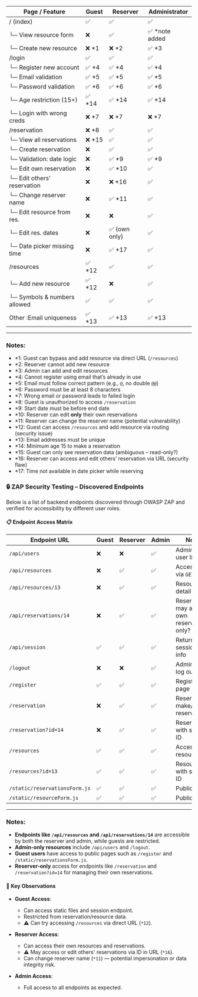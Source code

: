 Page / Feature                | Guest        | Reserver         | Administrator
-----------------------------|--------------|------------------|---------------------
/ (index)                    | ✅           | ✅               | ✅
└─ View resource form        | ❌           | ✅               | ✅ *note added
└─ Create new resource       | ❌ *1        | ❌ *2            | ✅ *3
/login                       | ✅           | ✅               | ✅
└─ Register new account      | ✅ *4        | ✅ *4            | ✅ *4
└─ Email validation          | ✅ *5        | ✅ *5            | ✅ *5
└─ Password validation       | ✅ *6        | ✅ *6            | ✅ *6
└─ Age restriction (15+)     | ✅ *14       | ✅ *14           | ✅ *14
└─ Login with wrong creds    | ❌ *7        | ❌ *7            | ❌ *7
/reservation                 | ❌ *8        | ✅               | ✅
└─ View all reservations     | ❌ *15       | ✅               | ✅
└─ Create reservation        | ❌           | ✅               | ✅
└─ Validation: date logic    | ❌           | ✅ *9            | ✅ *9
└─ Edit own reservation      | ❌           | ✅ *10           | ✅
└─ Edit others' reservation  | ❌           | ❌ *16           | ✅
└─ Change reserver name      | ❌           | ✅ *11           | ✅
└─ Edit resource from res.   | ❌           | ❌               | ✅
└─ Edit res. dates           | ❌           | ✅ (own only)    | ✅
└─ Date picker missing time  | ❌           | ✅ *17           | ✅
/resources                   | ✅ *12       | ✅               | ✅
└─ Add new resource          | ✅ *12       | ❌               | ✅
└─ Symbols & numbers allowed | ✅           | ✅               | ✅
Other :Email uniqueness      | ✅ *13       | ✅ *13           | ✅ *13

---


### Notes:
- *1: Guest can bypass and add resource via direct URL (`/resources`)
- *2: Reserver cannot add new resource
- *3: Admin can add and edit resources
- *4: Cannot register using email that’s already in use
- *5: Email must follow correct pattern (e.g., `@`, no double `@@`)
- *6: Password must be at least 8 characters
- *7: Wrong email or password leads to failed login
- *8: Guest is unauthorized to access `/reservation`
- *9: Start date must be before end date
- *10: Reserver can edit **only** their own reservations
- *11: Reserver can change the reserver name (potential vulnerability)
- *12: Guest can access `/resources` and add resource via routing (security issue)
- *13: Email addresses must be unique
- *14: Minimum age 15 to make a reservation
- *15: Guest can only see reservation data (ambiguous – read-only?)
- *16: Reserver can access and edit others’ reservation via URL (security flaw)
- *17: Time not available in date picker while reserving

### 🔒 ZAP Security Testing – Discovered Endpoints

Below is a list of backend endpoints discovered through OWASP ZAP and verified for accessibility by different user roles.
#### 📋 Endpoint Access Matrix

| **Endpoint URL**                  | **Guest** | **Reserver** | **Admin** | **Notes**                                 |
|----------------------------------|-----------|--------------|-----------|-------------------------------------------|
| `/api/users`                     | ❌        | ❌           | ✅        | Admin-only user list                      |
| `/api/resources`                 | ❌        | ✅           | ✅        | Accessible via `GET`                      |
| `/api/resources/13`              | ❌        | ✅           | ✅        | Resource detail view                      |
| `/api/reservations/14`           | ❌        | ✅           | ✅        | Reserver may access own reservation only? |
| `/api/session`                   | ✅        | ✅           | ✅        | Returns session/login info                |
| `/logout`                        | ❌        | ❌           | ✅        | Admin can log out                         |
| `/register`                      | ✅        | ✅           | ✅        | Registration page                         |
| `/reservation`                   | ❌        | ✅           | ✅        | Reserver can make/edit reservations       |
| `/reservation?id=14`             | ❌        | ✅           | ✅        | Reservation with specific ID              |
| `/resources`                     | ✅        | ✅           | ✅        | Accessible resource list                  |
| `/resources?id=13`               | ✅        | ✅           | ✅        | Resource with specific ID                 |
| `/static/reservationsForm.js`    | ✅        | ✅           | ✅        | Public JS file                            |
| `/static/resourceForm.js`        | ✅        | ✅           | ✅        | Public JS file                            |

---

### Notes:
- **Endpoints like `/api/resources` and `/api/reservations/14`** are accessible by both the reserver and admin, while guests are restricted.
- **Admin-only resources** include `/api/users` and `/logout`.
- **Guest users** have access to public pages such as `/register` and `/static/reservationsForm.js`.
- **Reserver-only** access for endpoints like `/reservation` and `/reservation?id=14` for managing their own reservations.


#### 🧠 Key Observations

- **Guest Access**:
  - Can access static files and session endpoint.
  - Restricted from reservation/resource data.
  - ⚠️ Can try accessing `/resources` via direct URL (`*12`).

- **Reserver Access**:
  - Can access their own resources and reservations.
  - ⚠️ May access or edit others' reservations via ID in URL (`*16`).
  - Can change reserver name (`*11`) — potential impersonation or data integrity risk.

- **Admin Access**:
  - Full access to all endpoints as expected.

